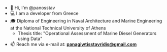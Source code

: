 - 👋 Hi, I'm @panosstav
- 💻 I am a developer from Greece
- 🎓 Diploma of Engineering in Naval Architecture and Marine Engineering at the National Technical University of Athens
  * Thesis title: "Operational Assessment of Marine Diesel Generators using Data"
- 📫 Reach me via e-mail at: **panagiwtisstavridis@gmail.com**
